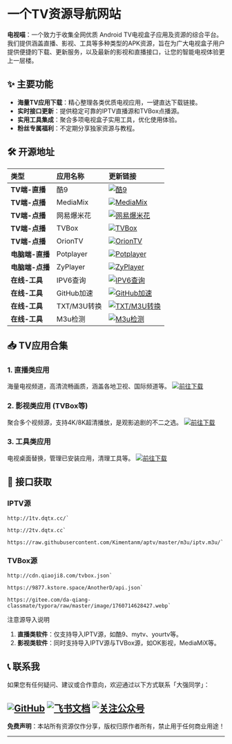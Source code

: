 # 一个TV资源导航网站


**电视喵**：一个致力于收集全网优质 Android TV电视盒子应用及资源的综合平台。我们提供涵盖直播、影视、工具等多种类型的APK资源，旨在为广大电视盒子用户提供便捷的下载、更新服务，以及最新的影视和直播接口，让您的智能电视体验更上一层楼。


## ✨ 主要功能

-   **海量TV应用下载**：精心整理各类优质电视应用，一键直达下载链接。
-   **实时接口更新**：提供稳定可靠的IPTV直播源和TVBox点播源。
-   **实用工具集成**：聚合多项电视盒子实用工具，优化使用体验。
-   **粉丝专属福利**：不定期分享独家资源与教程。

## 🛠️ 开源地址

| 类型            | 应用名称    | 更新链接                                                                                                                                                                                                                                                                                                                                                                                                                                                                                        |
| :-------------- | :---------- | :-------------------------------------------------------------------------------------------------------------------------------------------------------------------------------------------------------------------------------------------------------------------------------------------------------------------------------------------------------------------------------------------------------------------------------------------------------------------------------------- |
| **TV端-直播**   | 酷9         | [![酷9](https://img.shields.io/badge/-酷9-blueviolet)](https://pan.xunlei.com/x/VOc19v6j083vscOuJTHMotXXA1?pwd=prgs#)                                                                                                                                                                                                                                                                                                                                                                       |
| **TV端-点播**   | MediaMix    | [![MediaMix](https://img.shields.io/badge/-MediaMix-blueviolet)](https://pan.xunlei.com/x/VOc1AxykD5hgSXcta4ZSCFMNA1?pwd=be8u#)                                                                                                                                                                                                                                                                                                                                                         |
| **TV端-点播**   | 网易爆米花  | [![网易爆米花](https://img.shields.io/badge/-网易爆米花-red)](https://bmh.163.com/)                                                                                                                                                                                                                                                                                                                                                                                                      |
| **TV端-点播**   | TVBox       | [![TVBox](https://img.shields.io/badge/-TVBox-blueviolet)](https://www.kdocs.cn/l/cbqzlC3waPFX)                                                                                                                                                                                                                                                                                                                                                                                         |
| **TV端-点播**   | OrionTV     | [![OrionTV](https://img.shields.io/badge/-OrionTV-blueviolet)](https://github.com/orion-lib/OrionTV/releases)                                                                                                                                                                                                                                                                                                                                                                           |
| **电脑端-直播** | Potplayer   | [![Potplayer](https://img.shields.io/badge/-Potplayer-lightgreen)](https://www.kdocs.cn/l/clmJIYpDA4mH)                                                                                                                                                                                                                                                                                                                                                                                 |
| **电脑端-点播** | ZyPlayer    | [![ZyPlayer](https://img.shields.io/badge/-ZyPlayer-lightgreen)](https://www.kdocs.cn/l/clmJIYpDA4mH)                                                                                                                                                                                                                                                                                                                                                                                   |
| **在线-工具**   | IPV6查询    | [![IPV6查询](https://img.shields.io/badge/-IPV6查询-lightgrey)](https://ipconfig.com/zh)                                                                                                                                                                                                                                                                                                                                                                                                |
| **在线-工具**   | GitHub加速  | [![GitHub加速](https://img.shields.io/badge/-GitHub加速-orange)](https://proxy.pipers.cn/)                                                                                                                                                                                                                                                                                                                                                                                              |
| **在线-工具**   | TXT/M3U转换 | [![TXT/M3U转换](https://img.shields.io/badge/-TXT%2FM3U转换-yellowgreen)](https://www.qiushui.vip/gj/zh.html)                                                                                                                                                                                                                                                                                                                                                                           |
| **在线-工具**   | M3u检测     | [![M3u检测](https://img.shields.io/badge/-M3u检测-darkgreen)](https://pan.xunlei.com/s/VObOEh5aX766n2zOEttkN1oPA1?pwd=t6ku#)                                                                                                                                                                                                                                                                                                                                                             |

## 📥 TV应用合集

### 1. 直播类应用

海量电视频道，高清流畅画质，涵盖各地卫视、国际频道等。
[![前往下载](https://img.shields.io/badge/-前往下载-informational)](https://pan.xunlei.com/x/VOc03g4SRNe1cv1Q-k6u7G2lA1?pwd=mt63#)

### 2. 影视类应用 (TVBox等)

聚合多个视频源，支持4K/8K超清播放，是观影追剧的不二之选。
[![前往下载](https://img.shields.io/badge/-前往下载-informational)](https://pan.xunlei.com/x/VOc03mdrabEobKGnIwPCUvREA1?pwd=2ku6#)

### 3. 工具类应用

电视桌面替换，管理已安装应用，清理工具等。
[![前往下载](https://img.shields.io/badge/-前往下载-informational)](https://pan.xunlei.com/x/VOc03sJogWROkrLSr6DyApFrA1?pwd=nmsb#)

## 🔗 接口获取

### IPTV源

```
http://1tv.dqtx.cc/`

http://2tv.dqtx.cc`

https://raw.githubusercontent.com/Kimentanm/aptv/master/m3u/iptv.m3u/`
```



### TVBox源

```
http://cdn.qiaoji8.com/tvbox.json`

https://9877.kstore.space/AnotherD/api.json`

https://gitee.com/da-qiang-classmate/typora/raw/master/image/1760714628427.webp`
```


注意源导入说明

1.  **直播类软件**：仅支持导入IPTV源，如酷9、mytv、yourtv等。
2.  **影视类软件**：同时支持导入IPTV源与TVBox源，如OK影视，MediaMiX等。

## 📞 联系我

如果您有任何疑问、建议或合作意向，欢迎通过以下方式联系「大强同学」：

[![GitHub](https://img.shields.io/badge/GitHub-大强同学-181717?logo=github)](https://github.com/dqtx760)
[![飞书文档](https://img.shields.io/badge/知识库-教程合集-00A1E9?logo=feishu)](https://xodnytdcaw.feishu.cn/wiki/BtjSwIjMuiISo7kNFiQcMMXcnKc)
[![关注公众号](https://img.shields.io/badge/公众号-大强同学-07C160?logo=wechat)](https://gitee.com/da-qiang-classmate/typora/raw/master/image/687df59c-f85e-4a5f-ab35-cf86112e87fd.webp) <!-- 假设这是公众号二维码链接 -->
---

**免费声明**：本站所有资源仅作分享，版权归原作者所有，禁止用于任何商业用途！

---
